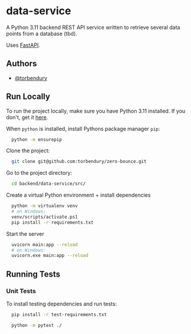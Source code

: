 
# data-service

A Python 3.11 backend REST API service written to retrieve several data points from a database (tbd).

Uses [FastAPI](https://fastapi.tiangolo.com/).

## Authors

- [@torbendury](https://www.github.com/torbendury)

## Run Locally

To run the project locally, make sure you have Python 3.11 installed. If you don't, get it [here](https://www.python.org/downloads/).

When `python` is installed, install Pythons package manager `pip`:

```bash
  python -m ensurepip
```

Clone the project:

```bash
  git clone git@github.com:torbendury/zero-bounce.git
```

Go to the project directory:

```bash
  cd backend/data-service/src/
```

Create a virtual Python environment + install dependencies

```bash
  python -m virtualenv venv
  # on Windows:
  venv/scripts/activate.ps1
  pip install -r requirements.txt
```

Start the server

```bash
  uvicorn main:app --reload
  # on Windows:
  uvicorn.exe main:app --reload
```

## Running Tests

### Unit Tests

To install testing dependencies and run tests:

```bash
  pip install -r test-requirements.txt

  python -m pytest ./
```
